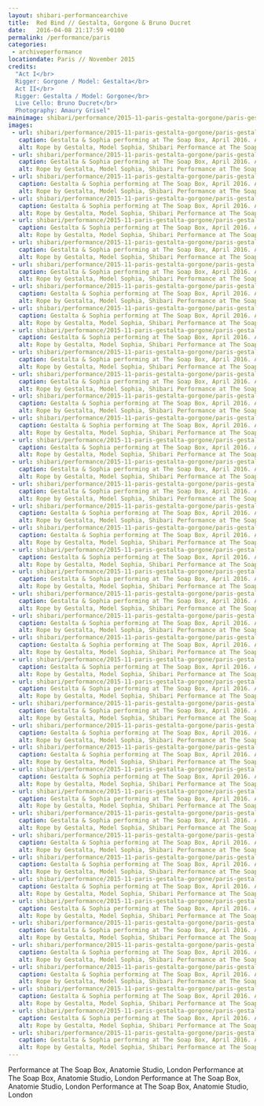 ```yaml
---
layout: shibari-performancearchive
title:  Red Bind // Gestalta, Gorgone & Bruno Ducret
date:   2016-04-08 21:17:59 +0100
permalink: /performance/paris
categories:
 - archiveperformance
locationdate: Paris // November 2015
credits:
  "Act I</br>
  Rigger: Gorgone / Model: Gestalta</br>
  Act II</br>
  Rigger: Gestalta / Model: Gorgone</br>
  Live Cello: Bruno Ducret</br>
  Photography: Amaury Grisel"
mainimage: shibari/performance/2015-11-paris-gestalta-gorgone/paris-gestalta-gorgone42.jpg
images:
 - url: shibari/performance/2015-11-paris-gestalta-gorgone/paris-gestalta-gorgone1.jpg
   caption: Gestalta & Sophia performing at The Soap Box, April 2016. Anatomie Studio, London
   alt: Rope by Gestalta, Model Sophia, Shibari Performance at The Soap Box, Anatomie Studio London
 - url: shibari/performance/2015-11-paris-gestalta-gorgone/paris-gestalta-gorgone2.jpg
   caption: Gestalta & Sophia performing at The Soap Box, April 2016. Anatomie Studio, London
   alt: Rope by Gestalta, Model Sophia, Shibari Performance at The Soap Box, Anatomie Studio London
 - url: shibari/performance/2015-11-paris-gestalta-gorgone/paris-gestalta-gorgone3.jpg
   caption: Gestalta & Sophia performing at The Soap Box, April 2016. Anatomie Studio, London
   alt: Rope by Gestalta, Model Sophia, Shibari Performance at The Soap Box, Anatomie Studio London
 - url: shibari/performance/2015-11-paris-gestalta-gorgone/paris-gestalta-gorgone4.jpg
   caption: Gestalta & Sophia performing at The Soap Box, April 2016. Anatomie Studio, London
   alt: Rope by Gestalta, Model Sophia, Shibari Performance at The Soap Box, Anatomie Studio London
 - url: shibari/performance/2015-11-paris-gestalta-gorgone/paris-gestalta-gorgone5.jpg
   caption: Gestalta & Sophia performing at The Soap Box, April 2016. Anatomie Studio, London
   alt: Rope by Gestalta, Model Sophia, Shibari Performance at The Soap Box, Anatomie Studio London
 - url: shibari/performance/2015-11-paris-gestalta-gorgone/paris-gestalta-gorgone6.jpg
   caption: Gestalta & Sophia performing at The Soap Box, April 2016. Anatomie Studio, London
   alt: Rope by Gestalta, Model Sophia, Shibari Performance at The Soap Box, Anatomie Studio London
 - url: shibari/performance/2015-11-paris-gestalta-gorgone/paris-gestalta-gorgone7.jpg
   caption: Gestalta & Sophia performing at The Soap Box, April 2016. Anatomie Studio, London
   alt: Rope by Gestalta, Model Sophia, Shibari Performance at The Soap Box, Anatomie Studio London
 - url: shibari/performance/2015-11-paris-gestalta-gorgone/paris-gestalta-gorgone9.jpg
   caption: Gestalta & Sophia performing at The Soap Box, April 2016. Anatomie Studio, London
   alt: Rope by Gestalta, Model Sophia, Shibari Performance at The Soap Box, Anatomie Studio London
 - url: shibari/performance/2015-11-paris-gestalta-gorgone/paris-gestalta-gorgone11.jpg
   caption: Gestalta & Sophia performing at The Soap Box, April 2016. Anatomie Studio, London
   alt: Rope by Gestalta, Model Sophia, Shibari Performance at The Soap Box, Anatomie Studio London
 - url: shibari/performance/2015-11-paris-gestalta-gorgone/paris-gestalta-gorgone12.jpg
   caption: Gestalta & Sophia performing at The Soap Box, April 2016. Anatomie Studio, London
   alt: Rope by Gestalta, Model Sophia, Shibari Performance at The Soap Box, Anatomie Studio London
 - url: shibari/performance/2015-11-paris-gestalta-gorgone/paris-gestalta-gorgone13.jpg
   caption: Gestalta & Sophia performing at The Soap Box, April 2016. Anatomie Studio, London
   alt: Rope by Gestalta, Model Sophia, Shibari Performance at The Soap Box, Anatomie Studio London
 - url: shibari/performance/2015-11-paris-gestalta-gorgone/paris-gestalta-gorgone14.jpg
   caption: Gestalta & Sophia performing at The Soap Box, April 2016. Anatomie Studio, London
   alt: Rope by Gestalta, Model Sophia, Shibari Performance at The Soap Box, Anatomie Studio London
 - url: shibari/performance/2015-11-paris-gestalta-gorgone/paris-gestalta-gorgone16.jpg
   caption: Gestalta & Sophia performing at The Soap Box, April 2016. Anatomie Studio, London
   alt: Rope by Gestalta, Model Sophia, Shibari Performance at The Soap Box, Anatomie Studio London
 - url: shibari/performance/2015-11-paris-gestalta-gorgone/paris-gestalta-gorgone18.jpg
   caption: Gestalta & Sophia performing at The Soap Box, April 2016. Anatomie Studio, London
   alt: Rope by Gestalta, Model Sophia, Shibari Performance at The Soap Box, Anatomie Studio London
 - url: shibari/performance/2015-11-paris-gestalta-gorgone/paris-gestalta-gorgone20.jpg
   caption: Gestalta & Sophia performing at The Soap Box, April 2016. Anatomie Studio, London
   alt: Rope by Gestalta, Model Sophia, Shibari Performance at The Soap Box, Anatomie Studio London
 - url: shibari/performance/2015-11-paris-gestalta-gorgone/paris-gestalta-gorgone21.jpg
   caption: Gestalta & Sophia performing at The Soap Box, April 2016. Anatomie Studio, London
   alt: Rope by Gestalta, Model Sophia, Shibari Performance at The Soap Box, Anatomie Studio London
 - url: shibari/performance/2015-11-paris-gestalta-gorgone/paris-gestalta-gorgone22.jpg
   caption: Gestalta & Sophia performing at The Soap Box, April 2016. Anatomie Studio, London
   alt: Rope by Gestalta, Model Sophia, Shibari Performance at The Soap Box, Anatomie Studio London
 - url: shibari/performance/2015-11-paris-gestalta-gorgone/paris-gestalta-gorgone23.jpg
   caption: Gestalta & Sophia performing at The Soap Box, April 2016. Anatomie Studio, London
   alt: Rope by Gestalta, Model Sophia, Shibari Performance at The Soap Box, Anatomie Studio London
 - url: shibari/performance/2015-11-paris-gestalta-gorgone/paris-gestalta-gorgone24.jpg
   caption: Gestalta & Sophia performing at The Soap Box, April 2016. Anatomie Studio, London
   alt: Rope by Gestalta, Model Sophia, Shibari Performance at The Soap Box, Anatomie Studio London
 - url: shibari/performance/2015-11-paris-gestalta-gorgone/paris-gestalta-gorgone25.jpg
   caption: Gestalta & Sophia performing at The Soap Box, April 2016. Anatomie Studio, London
   alt: Rope by Gestalta, Model Sophia, Shibari Performance at The Soap Box, Anatomie Studio London
 - url: shibari/performance/2015-11-paris-gestalta-gorgone/paris-gestalta-gorgone26.jpg
   caption: Gestalta & Sophia performing at The Soap Box, April 2016. Anatomie Studio, London
   alt: Rope by Gestalta, Model Sophia, Shibari Performance at The Soap Box, Anatomie Studio London
 - url: shibari/performance/2015-11-paris-gestalta-gorgone/paris-gestalta-gorgone27.jpg
   caption: Gestalta & Sophia performing at The Soap Box, April 2016. Anatomie Studio, London
   alt: Rope by Gestalta, Model Sophia, Shibari Performance at The Soap Box, Anatomie Studio London
 - url: shibari/performance/2015-11-paris-gestalta-gorgone/paris-gestalta-gorgone28.jpg
   caption: Gestalta & Sophia performing at The Soap Box, April 2016. Anatomie Studio, London
   alt: Rope by Gestalta, Model Sophia, Shibari Performance at The Soap Box, Anatomie Studio London
 - url: shibari/performance/2015-11-paris-gestalta-gorgone/paris-gestalta-gorgone29.jpg
   caption: Gestalta & Sophia performing at The Soap Box, April 2016. Anatomie Studio, London
   alt: Rope by Gestalta, Model Sophia, Shibari Performance at The Soap Box, Anatomie Studio London
 - url: shibari/performance/2015-11-paris-gestalta-gorgone/paris-gestalta-gorgone30.jpg
   caption: Gestalta & Sophia performing at The Soap Box, April 2016. Anatomie Studio, London
   alt: Rope by Gestalta, Model Sophia, Shibari Performance at The Soap Box, Anatomie Studio London
 - url: shibari/performance/2015-11-paris-gestalta-gorgone/paris-gestalta-gorgone32.jpg
   caption: Gestalta & Sophia performing at The Soap Box, April 2016. Anatomie Studio, London
   alt: Rope by Gestalta, Model Sophia, Shibari Performance at The Soap Box, Anatomie Studio London
 - url: shibari/performance/2015-11-paris-gestalta-gorgone/paris-gestalta-gorgone33.jpg
   caption: Gestalta & Sophia performing at The Soap Box, April 2016. Anatomie Studio, London
   alt: Rope by Gestalta, Model Sophia, Shibari Performance at The Soap Box, Anatomie Studio London
 - url: shibari/performance/2015-11-paris-gestalta-gorgone/paris-gestalta-gorgone34.jpg
   caption: Gestalta & Sophia performing at The Soap Box, April 2016. Anatomie Studio, London
   alt: Rope by Gestalta, Model Sophia, Shibari Performance at The Soap Box, Anatomie Studio London
 - url: shibari/performance/2015-11-paris-gestalta-gorgone/paris-gestalta-gorgone35.jpg
   caption: Gestalta & Sophia performing at The Soap Box, April 2016. Anatomie Studio, London
   alt: Rope by Gestalta, Model Sophia, Shibari Performance at The Soap Box, Anatomie Studio London
 - url: shibari/performance/2015-11-paris-gestalta-gorgone/paris-gestalta-gorgone36.jpg
   caption: Gestalta & Sophia performing at The Soap Box, April 2016. Anatomie Studio, London
   alt: Rope by Gestalta, Model Sophia, Shibari Performance at The Soap Box, Anatomie Studio London
 - url: shibari/performance/2015-11-paris-gestalta-gorgone/paris-gestalta-gorgone37.jpg
   caption: Gestalta & Sophia performing at The Soap Box, April 2016. Anatomie Studio, London
   alt: Rope by Gestalta, Model Sophia, Shibari Performance at The Soap Box, Anatomie Studio London
 - url: shibari/performance/2015-11-paris-gestalta-gorgone/paris-gestalta-gorgone38.jpg
   caption: Gestalta & Sophia performing at The Soap Box, April 2016. Anatomie Studio, London
   alt: Rope by Gestalta, Model Sophia, Shibari Performance at The Soap Box, Anatomie Studio London
 - url: shibari/performance/2015-11-paris-gestalta-gorgone/paris-gestalta-gorgone39.jpg
   caption: Gestalta & Sophia performing at The Soap Box, April 2016. Anatomie Studio, London
   alt: Rope by Gestalta, Model Sophia, Shibari Performance at The Soap Box, Anatomie Studio London
 - url: shibari/performance/2015-11-paris-gestalta-gorgone/paris-gestalta-gorgone40.jpg
   caption: Gestalta & Sophia performing at The Soap Box, April 2016. Anatomie Studio, London
   alt: Rope by Gestalta, Model Sophia, Shibari Performance at The Soap Box, Anatomie Studio London
 - url: shibari/performance/2015-11-paris-gestalta-gorgone/paris-gestalta-gorgone41.jpg
   caption: Gestalta & Sophia performing at The Soap Box, April 2016. Anatomie Studio, London
   alt: Rope by Gestalta, Model Sophia, Shibari Performance at The Soap Box, Anatomie Studio London
 - url: shibari/performance/2015-11-paris-gestalta-gorgone/paris-gestalta-gorgone42.jpg
   caption: Gestalta & Sophia performing at The Soap Box, April 2016. Anatomie Studio, London
   alt: Rope by Gestalta, Model Sophia, Shibari Performance at The Soap Box, Anatomie Studio London
 - url: shibari/performance/2015-11-paris-gestalta-gorgone/paris-gestalta-gorgone43.jpg
   caption: Gestalta & Sophia performing at The Soap Box, April 2016. Anatomie Studio, London
   alt: Rope by Gestalta, Model Sophia, Shibari Performance at The Soap Box, Anatomie Studio London
 - url: shibari/performance/2015-11-paris-gestalta-gorgone/paris-gestalta-gorgone44.jpg
   caption: Gestalta & Sophia performing at The Soap Box, April 2016. Anatomie Studio, London
   alt: Rope by Gestalta, Model Sophia, Shibari Performance at The Soap Box, Anatomie Studio London
 - url: shibari/performance/2015-11-paris-gestalta-gorgone/paris-gestalta-gorgone45.jpg
   caption: Gestalta & Sophia performing at The Soap Box, April 2016. Anatomie Studio, London
   alt: Rope by Gestalta, Model Sophia, Shibari Performance at The Soap Box, Anatomie Studio London
 - url: shibari/performance/2015-11-paris-gestalta-gorgone/paris-gestalta-gorgone46.jpg
   caption: Gestalta & Sophia performing at The Soap Box, April 2016. Anatomie Studio, London
   alt: Rope by Gestalta, Model Sophia, Shibari Performance at The Soap Box, Anatomie Studio London
 - url: shibari/performance/2015-11-paris-gestalta-gorgone/paris-gestalta-gorgone47.jpg
   caption: Gestalta & Sophia performing at The Soap Box, April 2016. Anatomie Studio, London
   alt: Rope by Gestalta, Model Sophia, Shibari Performance at The Soap Box, Anatomie Studio London
 - url: shibari/performance/2015-11-paris-gestalta-gorgone/paris-gestalta-gorgone48.jpg
   caption: Gestalta & Sophia performing at The Soap Box, April 2016. Anatomie Studio, London
   alt: Rope by Gestalta, Model Sophia, Shibari Performance at The Soap Box, Anatomie Studio London
---
```


Performance at The Soap Box, Anatomie Studio, London Performance at The Soap Box, Anatomie Studio, London Performance at The Soap Box, Anatomie Studio, London Performance at The Soap Box, Anatomie Studio, London
